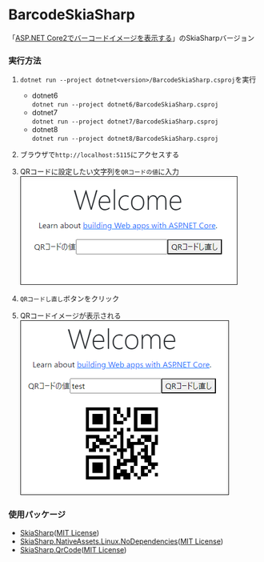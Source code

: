 # BarcodeSkiaSharp
「[ASP.NET Core2でバーコードイメージを表示する](https://github.com/kazenetu/blog-reports/blob/master/reports/21-barcodeDotNetCore/readme.md)」のSkiaSharpバージョン

### 実行方法
1. ```dotnet run --project dotnet<version>/BarcodeSkiaSharp.csproj```を実行
   * dotnet6  
     ```dotnet run --project dotnet6/BarcodeSkiaSharp.csproj```
   * dotnet7  
     ```dotnet run --project dotnet7/BarcodeSkiaSharp.csproj```
   * dotnet8  
     ```dotnet run --project dotnet8/BarcodeSkiaSharp.csproj```

1. ブラウザで```http://localhost:5115```にアクセスする
1. QRコードに設定したい文字列を```QRコードの値```に入力  
  ![コード入力](01.png)
1. ```QRコードし直し```ボタンをクリック
1. QRコードイメージが表示される  
  ![QR表示](02.png)


### 使用パッケージ
* [SkiaSharp](https://www.nuget.org/packages/SkiaSharp)([MIT License](https://github.com/mono/SkiaSharp/blob/main/LICENSE.md))
* [SkiaSharp.NativeAssets.Linux.NoDependencies](https://www.nuget.org/packages/SkiaSharp.NativeAssets.Linux)([MIT License](https://github.com/mono/SkiaSharp/blob/main/LICENSE.md))
* [SkiaSharp.QrCode](https://www.nuget.org/packages/SkiaSharp.QrCode)([MIT License](https://github.com/guitarrapc/SkiaSharp.QrCode/blob/main/LICENSE.md))
